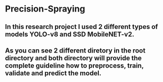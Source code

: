 # Precision-Spraying

## In this research project I used 2 different types of models YOLO-v8 and SSD MobileNET-v2.
## As you can see 2 different diretory in the root directory and both directory will provide the complete guideline how to preprocess, train, validate and predict the model.
